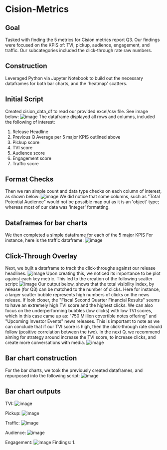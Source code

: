 # Cision-Metrics
## Goal 
Tasked with finding the 5 metrics for Cision metrics report Q3. 
Our findings were focused on the KPIS of: TVI, pickup, audience, engagement, and traffic.
Our subcategories included the click-through rate raw numbers. 
## Construction 
Leveraged Python via Jupyter Notebook to build out the necessary dataframes for both bar charts, and the 
'heatmap' scatters. 

## Initial Script
Created cision_data_df to read our provided excel/csv file.
See image below: 
![image](https://user-images.githubusercontent.com/102266450/167041472-6e8ad105-95a5-437c-b925-74d67bdeb47c.png)
The dataframe displayed all rows and columns, included the following of interest: 
  1. Release Headline
  2. Previous Q Average per 5 major KPIS outlined above
  3. Pickup score
  4. TVI score
  5. Audience score
  6. Engagement score
  7. Traffic score
## Format Checks
Then we ran simple count and data type checks on each column of interest, as shown below: 
![image](https://user-images.githubusercontent.com/102266450/167041562-74877183-16ca-4d21-82bf-23056076a2e3.png)
We did notice that some columns, such as "Total Potential Audience" would not be possible map out as it is an 'object' type; whereas most of our data was 'integer' formatting. 
## Dataframes for bar charts
We then completed a simple dataframe for each of the 5 major KPIS
For instance, here is the traffic dataframe: 
![image](https://user-images.githubusercontent.com/102266450/167041686-6c36e0f5-9276-4316-b1ee-1bbdd7d9a785.png)
## Click-Through Overlay 
Next, we built a dataframe to track the click-throughs against our release headlines. 
![image](https://user-images.githubusercontent.com/102266450/167041845-b4c85fbf-cfa8-4aa1-b064-9d58745f320c.png)
Upon creating this, we noticed its importance to be plot against each key metric. 
This led to the creation of the following scatter script: 
![image](https://user-images.githubusercontent.com/102266450/167041902-aa8d5880-81d7-499b-8c0a-914b42022c0a.png)
Our output below, shows that the total visibility index, by release (for Q3) can be matched to the number of clicks. 
Here for instance, a larger scatter bubble represents high numbers of clicks on the news release. 
If look closer, the "Fiscal Second Quarter Financial Results" seems to have an extremely high TVI score and the highest clicks. 
We can also focus on the underperforming bubbles (low clicks) with low TVI scores, which in this case came up as: 
"750 Million covertible notes offering" and "Upcoming Investor Events" news releases. 
This is important to note as we can conclude that if our TVI score is high, then the click-through rate should follow (positive correlation between the two). 
In the next Q, we recommend aiming for strategy around increase the TVI score, to increase clicks, and create more conversations with media. 
![image](https://user-images.githubusercontent.com/102266450/167041917-9e76b534-0fd4-47aa-94e8-1b63ea4ef4dd.png)
## Bar chart construction
For the bar charts, we took the previously created dataframes, and repurposed into the following script: 
![image](https://user-images.githubusercontent.com/102266450/167042386-112ff87d-28e3-4ca9-b45a-cb3406767ce5.png)
## Bar chart outputs
TVI: 
![image](https://user-images.githubusercontent.com/102266450/167042526-8aeed546-7025-4286-b5fe-b99357ee9e5b.png)

Pickup:
![image](https://user-images.githubusercontent.com/102266450/167042554-84b1c4c2-3105-4290-8fa9-dfbd78bd6e88.png)

Traffic: 
![image](https://user-images.githubusercontent.com/102266450/167042566-d6372c17-3686-4ea2-b1a3-0a5d44998a2f.png)

Audience: 
![image](https://user-images.githubusercontent.com/102266450/167042590-6033b513-3b1d-4215-8030-8483fcc411b8.png)

Engagement: 
![image](https://user-images.githubusercontent.com/102266450/167042620-794a5007-950f-443b-b3a5-703fa8e4a8ea.png)
Findings: 
  1. 
